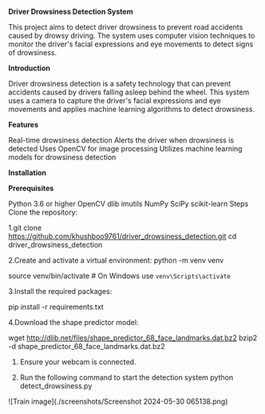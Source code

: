 
**Driver Drowsiness Detection System**

This project aims to detect driver drowsiness to prevent road accidents caused by drowsy driving. 
The system uses computer vision techniques to monitor the driver's facial expressions and eye movements to detect signs of drowsiness.


**Introduction**

Driver drowsiness detection is a safety technology that can prevent accidents caused by drivers falling asleep behind the wheel.
This system uses a camera to capture the driver's facial expressions and eye movements and applies machine learning algorithms to detect drowsiness.

**Features**

Real-time drowsiness detection
Alerts the driver when drowsiness is detected
Uses OpenCV for image processing
Utilizes machine learning models for drowsiness detection

**Installation**

**Prerequisites**

Python 3.6 or higher
OpenCV
dlib
imutils
NumPy
SciPy
scikit-learn
Steps
Clone the repository:

1.git clone https://github.com/khushboo9761/driver_drowsiness_detection.git
cd driver_drowsiness_detection

2.Create and activate a virtual environment:
python -m venv venv

source venv/bin/activate   # On Windows use `venv\Scripts\activate`

3.Install the required packages:

pip install -r requirements.txt

4.Download the shape predictor model:

wget http://dlib.net/files/shape_predictor_68_face_landmarks.dat.bz2
bzip2 -d shape_predictor_68_face_landmarks.dat.bz2

1. Ensure your webcam is connected.

2. Run the following command to start the detection system
   python detect_drowsiness.py
   
  ![Train image](./screenshots/Screenshot 2024-05-30 065138.png)
